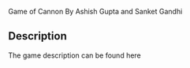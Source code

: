 Game of Cannon
By Ashish Gupta and Sanket Gandhi

## Description
The game description can be found here
